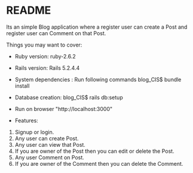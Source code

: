 # README

Its an simple Blog application where a register user can create a Post and register user can Comment on that Post.

Things you may want to cover:

* Ruby version: ruby-2.6.2

* Rails version: Rails 5.2.4.4

* System dependencies : Run following commands
blog_CIS$ bundle install

* Database creation:
blog_CIS$ rails db:setup

* Run on browser "http://localhost:3000"

* Features:
1. Signup or login.
2. Any user can create Post.
3. Any user can view that Post.
4. If you are owner of the Post then you can edit or delete the Post.
5. Any user Comment on Post.
6. If you are owner of the Comment then you can delete the Comment.